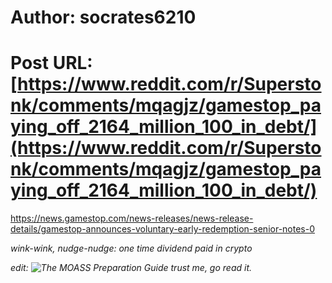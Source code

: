 # Author: socrates6210
# Post URL: [https://www.reddit.com/r/Superstonk/comments/mqagjz/gamestop_paying_off_2164_million_100_in_debt/](https://www.reddit.com/r/Superstonk/comments/mqagjz/gamestop_paying_off_2164_million_100_in_debt/)


https://news.gamestop.com/news-releases/news-release-details/gamestop-announces-voluntary-early-redemption-senior-notes-0

*wink-wink, nudge-nudge: one time dividend paid in crypto*


*edit: ![The MOASS Preparation Guide](https://www.reddit.com/r/Superstonk/comments/mm5qle/the_moass_preparation_guide/?utm_source=share&utm_medium=ios_app&utm_name=iossmf) trust me, go read it.*